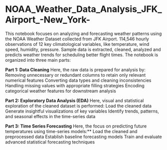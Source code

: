# NOAA_Weather_Data_Analysis_JFK_Airport_-New_York-
This notebook focuses on analyzing and forecasting weather patterns using the NOAA Weather Dataset collected from JFK Airport. 114,546 hourly observations of 12 key climatological variables, like temperature, wind speed, humidity, pressure. Sample data is extracted, cleaned, analyzed and predicts weather trends for scheduling better flight times.
The notebook is organized into three main parts:

**Part 1: Data Cleaning**
Here, the raw data is prepared for analysis by:
Removing unnecessary or redundant columns to retain only relevant numerical features
Converting data types and cleaning inconsistencies
Handling missing values with appropriate filling strategies
Encoding categorical weather features for downstream analysis

**Part 2: Exploratory Data Analysis (EDA)**
Here, visual and statistical exploration of the cleaned dataset is performed:
Load the cleaned data
Generate insightful visualizations of key variables
Identify trends, patterns, and seasonal effects in the time-series data

**Part 3: Time Series Forecasting**
Here, the focus on predicting future temperatures using time-series models:**
Load the cleaned and preprocessed data
Establish baseline forecasting models
Train and evaluate advanced statistical forecasting techniques
